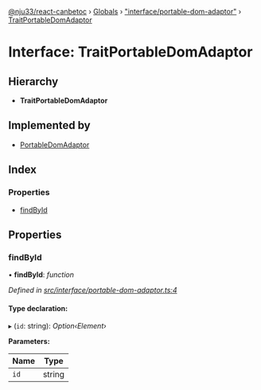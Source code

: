 [@nju33/react-canbetoc](../README.md) › [Globals](../globals.md) › ["interface/portable-dom-adaptor"](../modules/_interface_portable_dom_adaptor_.md) › [TraitPortableDomAdaptor](_interface_portable_dom_adaptor_.traitportabledomadaptor.md)

# Interface: TraitPortableDomAdaptor

## Hierarchy

* **TraitPortableDomAdaptor**

## Implemented by

* [PortableDomAdaptor](../classes/_interface_portable_dom_adaptor_.portabledomadaptor.md)

## Index

### Properties

* [findById](_interface_portable_dom_adaptor_.traitportabledomadaptor.md#findbyid)

## Properties

###  findById

• **findById**: *function*

*Defined in [src/interface/portable-dom-adaptor.ts:4](https://github.com/nju33/react-canbetoc/blob/0f1d85b/src/interface/portable-dom-adaptor.ts#L4)*

#### Type declaration:

▸ (`id`: string): *Option‹Element›*

**Parameters:**

Name | Type |
------ | ------ |
`id` | string |
